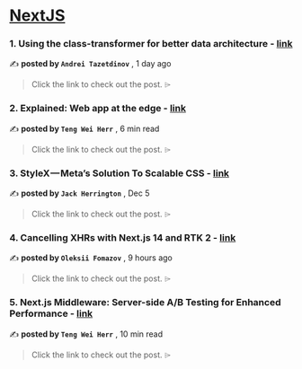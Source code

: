 
<h1><a href=https://medium.com/tag/nextjs/recommended target="_blank" rel="noopener noreferrer">NextJS</a></h1>
<h3>1. Using the class-transformer for better data architecture - <a href=https://medium.com/@coder_in_austria/using-the-class-transformer-for-better-data-architecture-87448f74037a?source=tag_recommended_feed---------0-84----------nextjs----------61842181_7694_471b_b714_9e7b4f98e8f2------- target="_blank" rel="noopener noreferrer">link</a></h3>

✍️ **posted by `Andrei Tazetdinov`** <date> , 1 day ago</date>

<blockquote>Click the link to check out the post. ⌲</blockquote>

<h3>2. Explained: Web app at the edge - <a href=https://medium.com/gitconnected/explained-web-app-at-the-edge-fb391985a0a5?source=tag_recommended_feed---------1-107----------nextjs----------61842181_7694_471b_b714_9e7b4f98e8f2------- target="_blank" rel="noopener noreferrer">link</a></h3>

✍️ **posted by `Teng Wei Herr`** <date> , 6 min read</date>

<blockquote>Click the link to check out the post. ⌲</blockquote>

<h3>3. StyleX — Meta’s Solution To Scalable CSS - <a href=https://medium.com/@jherr2020/stylex-metas-solution-to-scalable-css-0e06972d9bc4?source=tag_recommended_feed---------2-85----------nextjs----------61842181_7694_471b_b714_9e7b4f98e8f2------- target="_blank" rel="noopener noreferrer">link</a></h3>

✍️ **posted by `Jack Herrington`** <date> , Dec 5</date>

<blockquote>Click the link to check out the post. ⌲</blockquote>

<h3>4. Cancelling XHRs with Next.js 14 and RTK 2 - <a href=https://medium.com/octopus-labs-london/cancelling-xhrs-with-next-js-14-and-rtk-2-9474d98a87c9?source=tag_recommended_feed---------3-84----------nextjs----------61842181_7694_471b_b714_9e7b4f98e8f2------- target="_blank" rel="noopener noreferrer">link</a></h3>

✍️ **posted by `Oleksii Fomazov`** <date> , 9 hours ago</date>

<blockquote>Click the link to check out the post. ⌲</blockquote>

<h3>5. Next.js Middleware: Server-side A/B Testing for Enhanced Performance - <a href=https://medium.com/gitconnected/next-js-middleware-server-side-a-b-testing-for-enhanced-performance-f13ed0aa0b40?source=tag_recommended_feed---------4-107----------nextjs----------61842181_7694_471b_b714_9e7b4f98e8f2------- target="_blank" rel="noopener noreferrer">link</a></h3>

✍️ **posted by `Teng Wei Herr`** <date> , 10 min read</date>

<blockquote>Click the link to check out the post. ⌲</blockquote>

